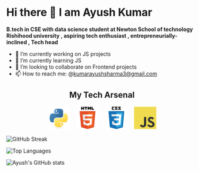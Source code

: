 # Hi there 👋 I am Ayush Kumar 

**B.tech in CSE with data science student at Newton School of technology Rishihood university , aspiring tech enthusiast , entrepreneurially-inclined , Tech head**

- 🔭 I’m currently working on JS projects
- 🌱 I’m currently learning JS
- 👯 I’m looking to collaborate on Frontend projects
-  📫 How to reach me: @kumarayushsharma3@gmail.com


<h2 align="center"> My Tech Arsenal </h2>
<div align="center">
<a href="https://python.org"><img src="https://raw.githubusercontent.com/devicons/devicon/master/icons/python/python-original.svg" alt="python" width="60" height="60"/></a> 
&nbsp;&nbsp;
<a href="https://developer.mozilla.org/en-US/docs/Web/HTML"><img src="https://raw.githubusercontent.com/devicons/devicon/master/icons/html5/html5-original-wordmark.svg" alt="html5" width="60" height="60"/></a>
  &nbsp;&nbsp;
<a href="https://developer.mozilla.org/en-US/docs/Web/CSS"><img src="https://raw.githubusercontent.com/devicons/devicon/master/icons/css3/css3-original-wordmark.svg" alt="css3" width="60" height="60"/></a>
  &nbsp;&nbsp;
<a href="https://developer.mozilla.org/en-US/docs/Web/JavaScript"><img src="https://raw.githubusercontent.com/devicons/devicon/master/icons/javascript/javascript-original.svg" alt="javascript" width="60" height="60"/></a>
</div>

![GitHub Streak](https://github-readme-streak-stats.herokuapp.com/?user=Ayush-kr-giga&theme=dark)


![Top Languages](https://github-readme-stats.vercel.app/api/top-langs/?username=Ayush-kr-giga&layout=compact&theme=dracula)

![Ayush's GitHub stats](https://github-readme-stats.vercel.app/api?username=Ayush-kr-giga&theme=dark&show_icons=true)

<!--
**Ayush-kr-giga/Ayush-kr-giga** is a ✨ _special_ ✨ repository because its `README.md` (this file) appears on your GitHub profile.

Here are some ideas to get you started:

- 🔭 I’m currently working on ...
- 🌱 I’m currently learning ...
- 👯 I’m looking to collaborate on ...
- 🤔 I’m looking for help with ...
- 💬 Ask me about ...
- 📫 How to reach me: ...
- 😄 Pronouns: ...
- ⚡ Fun fact: ...
-->
